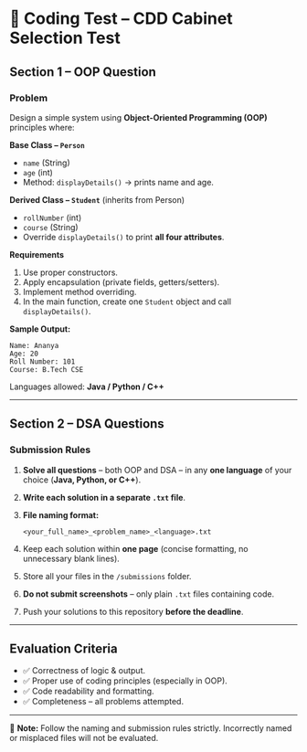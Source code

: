 # 📄 Coding Test – CDD Cabinet Selection Test

## **Section 1 – OOP Question**

### **Problem**

Design a simple system using **Object-Oriented Programming (OOP)** principles where:

**Base Class – `Person`**

* `name` (String)
* `age` (int)
* Method: `displayDetails()` → prints name and age.

**Derived Class – `Student`** (inherits from Person)

* `rollNumber` (int)
* `course` (String)
* Override `displayDetails()` to print **all four attributes**.

**Requirements**

1. Use proper constructors.
2. Apply encapsulation (private fields, getters/setters).
3. Implement method overriding.
4. In the main function, create one `Student` object and call `displayDetails()`.

**Sample Output:**

```
Name: Ananya
Age: 20
Roll Number: 101
Course: B.Tech CSE
```

Languages allowed: **Java / Python / C++**

---

## **Section 2 – DSA Questions**

### **Submission Rules**

1. **Solve all questions** – both OOP and DSA – in any **one language** of your choice (**Java, Python, or C++**).
2. **Write each solution in a separate `.txt` file**.
3. **File naming format:**

   ```
   <your_full_name>_<problem_name>_<language>.txt
   ```

4. Keep each solution within **one page** (concise formatting, no unnecessary blank lines).
5. Store all your files in the `/submissions` folder.
6. **Do not submit screenshots** – only plain `.txt` files containing code.
7. Push your solutions to this repository **before the deadline**.

---

## **Evaluation Criteria**

* ✅ Correctness of logic & output.
* ✅ Proper use of coding principles (especially in OOP).
* ✅ Code readability and formatting.
* ✅ Completeness – all problems attempted.
---

📌 **Note:** Follow the naming and submission rules strictly. Incorrectly named or misplaced files will not be evaluated.
